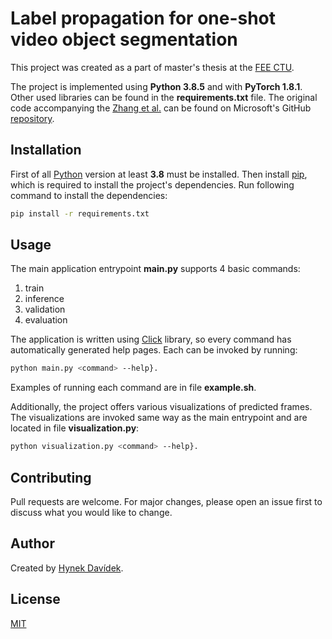 # Label propagation for one-shot video object segmentation

This project was created as a part of master's thesis at the [FEE CTU](https://fel.cvut.cz/en/).

The project is implemented using **Python 3.8.5** and with **PyTorch 1.8.1**. Other used libraries can be found in the **requirements.txt** file. The original code accompanying the [Zhang et al.](https://arxiv.org/abs/2004.07193) can be found on Microsoft's GitHub [repository](https://github.com/microsoft/transductive-vos.pytorch).

## Installation
First of all [Python](https://www.python.org) version at least **3.8** must be installed. Then install [pip](https://pip.pypa.io/en/stable/), which is required to install the project's dependencies. Run following command to install the dependencies:

```bash
pip install -r requirements.txt
```

## Usage
The main application entrypoint **main.py** supports 4 basic commands:
1. train
2. inference
3. validation
4. evaluation

The application is written using [Click](https://click.palletsprojects.com/) library, so every command has automatically generated help pages. Each can be invoked by running:
```bash
python main.py <command> --help}.
```
Examples of running each command are in file **example.sh**.

Additionally, the project offers various visualizations of predicted frames. The visualizations are invoked same way as the main entrypoint and are located in file **visualization.py**:
```bash
python visualization.py <command> --help}.
```


## Contributing
Pull requests are welcome. For major changes, please open an issue first to discuss what you would like to change.

## Author
Created by [Hynek Davídek](davidhyn@fel.cvut.cz).


## License
[MIT](LICENSE)